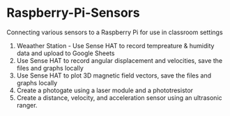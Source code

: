 # Raspberry-Pi-Sensors
Connecting various sensors to a Raspberry Pi for use in classroom settings

1) Weaather Station - Use Sense HAT to record tempreature & humidity data and upload to Google Sheets
2) Use Sense HAT to record angular displacement and velocities, save the files and graphs locally
3) Use Sense HAT to plot 3D magnetic field vectors, save the files and graphs locally
4) Create a photogate using a laser module and a phototresistor
5) Create a distance, velocity, and acceleration sensor using an ultrasonic ranger.
